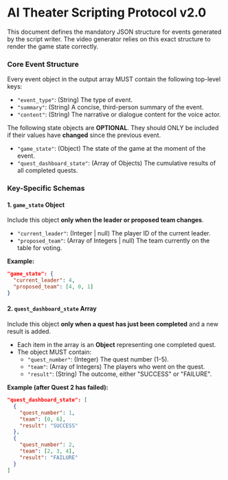 # AI Theater Scripting Protocol v2.0

This document defines the mandatory JSON structure for events generated by the script writer. The video generator relies on this exact structure to render the game state correctly.

### **Core Event Structure**

Every event object in the output array MUST contain the following top-level keys:

-   `"event_type"`: (String) The type of event.
-   `"summary"`: (String) A concise, third-person summary of the event.
-   `"content"`: (String) The narrative or dialogue content for the voice actor.

The following state objects are **OPTIONAL**. They should ONLY be included if their values have **changed** since the previous event.

-   `"game_state"`: (Object) The state of the game at the moment of the event.
-   `"quest_dashboard_state"`: (Array of Objects) The cumulative results of all completed quests.

### **Key-Specific Schemas**

#### 1. `game_state` Object

Include this object **only when the leader or proposed team changes**.

-   `"current_leader"`: (Integer | null) The player ID of the current leader.
-   `"proposed_team"`: (Array of Integers | null) The team currently on the table for voting.

**Example:**
```json
"game_state": {
  "current_leader": 4,
  "proposed_team": [4, 0, 1]
}
```

#### 2. `quest_dashboard_state` Array

Include this object **only when a quest has just been completed** and a new result is added.

-   Each item in the array is an **Object** representing one completed quest.
-   The object MUST contain:
    -   `"quest_number"`: (Integer) The quest number (1-5).
    -   `"team"`: (Array of Integers) The players who went on the quest.
    -   `"result"`: (String) The outcome, either "SUCCESS" or "FAILURE".

**Example (after Quest 2 has failed):**
```json
"quest_dashboard_state": [
  {
    "quest_number": 1,
    "team": [0, 6],
    "result": "SUCCESS"
  },
  {
    "quest_number": 2,
    "team": [2, 3, 4],
    "result": "FAILURE"
  }
]
```